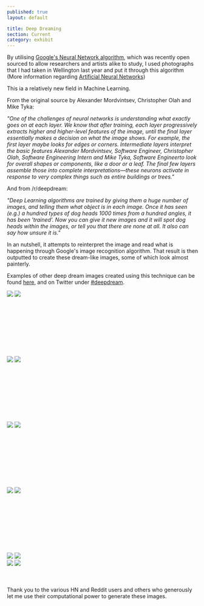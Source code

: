 ```yaml
---
published: true
layout: default

title: Deep Dreaming
section: Current
category: exhibit
---
```


By utilising [Google's Neural Network algorithm][source], which was recently open sourced to allow researchers and artists alike to study, I used photographs that I had taken in Wellington last year and put it through this algorithm (More information regarding [Artificial Neural Networks][ann]) 

This ia a relatively new field in Machine Learning.

From the original source by Alexander Mordvintsev, Christopher Olah and Mike Tyka:

_"One of the challenges of neural networks is understanding what exactly goes on at each layer. We know that after training, each layer progressively extracts higher and higher-level features of the image, until the final layer essentially makes a decision on what the image shows. For example, the first layer maybe looks for edges or corners. Intermediate layers interpret the basic features Alexander Mordvintsev, Software Engineer, Christopher Olah, Software Engineering Intern and Mike Tyka, Software Engineerto look for overall shapes or components, like a door or a leaf. The final few layers assemble those into complete interpretations—these neurons activate in response to very complex things such as entire buildings or trees."_ 

And from /r/deepdream:

_"Deep Learning algorithms are trained by giving them a huge number of images, and telling them what object is in each image. Once it has seen (e.g.) a hundred types of dog heads 1000 times from a hundred angles, it has been 'trained'. Now you can give it new images and it will spot dog heads within the images, or tell you that there are none at all. It also can say how unsure it is."_

In an nutshell, it attempts to reinterpret the image and read what is happening through Google's image recognition algorithm. That result is then outputted to create these dream-like images, some of which look almost painterly.

Examples of other deep dream images created using this technique can be found [here][here], and on Twitter under [#deepdream][dd].

<img src="https://farm8.staticflickr.com/7500/16158906498_f90683ab71_z_d.jpg"> <img src="https://farm1.staticflickr.com/393/19599734061_d4e05fcc17_z_d.jpg">
<br><br>
<br><br>
<br><br>
<br><br>
<br><br>
<img src="https://farm4.staticflickr.com/3702/18972892434_49ed456dae_z_d.jpg"> <img src="https://farm1.staticflickr.com/526/18974482143_260cca9ebb_z_d.jpg">
<br><br>
<br><br>
<br><br>
<br><br>
<br><br>
<img src="https://farm1.staticflickr.com/416/19569355466_ab44a9d142_z_d.jpg"> <img src="https://farm1.staticflickr.com/558/19595404215_bc29dfb1a0_z_d.jpg">
<br><br>
<br><br>
<br><br>
<br><br>
<br><br>
<img src="https://farm4.staticflickr.com/3779/19588623892_f1b2e83356_z_d.jpg"> <img src="https://farm1.staticflickr.com/450/18973024584_ba983572de_z_d.jpg">
<br><br>
<br><br>
<br><br>
<br><br>
<br><br>
<img src="https://farm9.staticflickr.com/8680/16229675744_eaff61cbd2_z_d.jpg"> <img src="https://farm1.staticflickr.com/508/19645726416_0e841161fb_z_d.jpg"> 
<br>
<img src="https://farm4.staticflickr.com/3712/19664836182_cca67b90ab_z_d.jpg"> <img src="https://farm1.staticflickr.com/396/19049351644_c65c8ac72c_z_d.jpg">
<br><br>
<br><br>
Thank you to the various HN and Reddit users and others who generously let me use their computational power to generate these images.

[source]: https://googleresearch.blogspot.ch/2015/06/inceptionism-going-deeper-into-neural.html
[ann]: https://en.wikipedia.org/wiki/Artificial_neural_network
[here]: https://photos.google.com/share/AF1QipPX0SCl7OzWilt9LnuQliattX4OUCj_8EP65_cTVnBmS1jnYgsGQAieQUc1VQWdgQ?key=aVBxWjhwSzg2RjJWLWRuVFBBZEN1d205bUdEMnhB
[dd]: https://twitter.com/hashtag/deepdream
